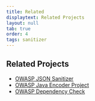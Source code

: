 ```yaml
---
title: Related
displaytext: Related Projects
layout: null
tab: true
order: 4
tags: sanitizer
---
```


## Related Projects
* [OWASP JSON Sanitizer](https://owasp.org/www-project-json-sanitizer/)
* [OWASP Java Encoder Project](https://owasp.org/www-project-java-encoder/)
* [OWASP Dependency Check](https://owasp.org/www-project-dependency-check/) 
